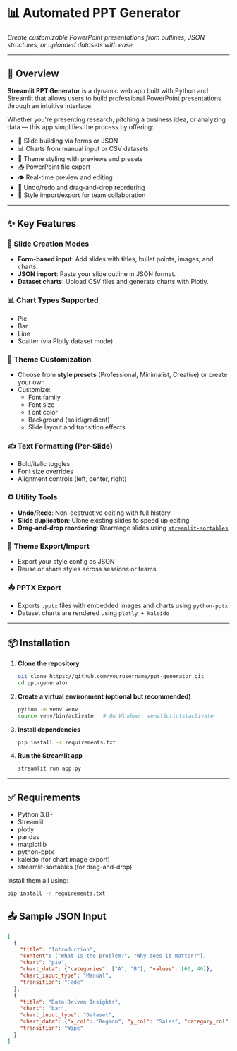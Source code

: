 # 📊 Automated PPT Generator  
*Create customizable PowerPoint presentations from outlines, JSON structures, or uploaded datasets with ease.*

---

## 🚀 Overview

**Streamlit PPT Generator** is a dynamic web app built with Python and Streamlit that allows users to build professional PowerPoint presentations through an intuitive interface.

Whether you're presenting research, pitching a business idea, or analyzing data — this app simplifies the process by offering:

- 📝 Slide building via forms or JSON
- 📊 Charts from manual input or CSV datasets
- 🎨 Theme styling with previews and presets
- 📥 PowerPoint file export
- 👁️ Real-time preview and editing
- 🔁 Undo/redo and drag-and-drop reordering
- 💾 Style import/export for team collaboration

---

## ✨ Key Features

### 🔧 Slide Creation Modes
- **Form-based input**: Add slides with titles, bullet points, images, and charts.
- **JSON import**: Paste your slide outline in JSON format.
- **Dataset charts**: Upload CSV files and generate charts with Plotly.

### 📊 Chart Types Supported
- Pie
- Bar
- Line
- Scatter (via Plotly dataset mode)

### 🎨 Theme Customization
- Choose from **style presets** (Professional, Minimalist, Creative) or create your own
- Customize:
  - Font family
  - Font size
  - Font color
  - Background (solid/gradient)
  - Slide layout and transition effects

### ✍️ Text Formatting (Per-Slide)
- Bold/italic toggles
- Font size overrides
- Alignment controls (left, center, right)

### ⚙️ Utility Tools
- **Undo/Redo**: Non-destructive editing with full history
- **Slide duplication**: Clone existing slides to speed up editing
- **Drag-and-drop reordering**: Rearrange slides using [`streamlit-sortables`](https://github.com/okld/streamlit-sortables)

### 🔄 Theme Export/Import
- Export your style config as JSON
- Reuse or share styles across sessions or teams

### 📤 PPTX Export
- Exports `.pptx` files with embedded images and charts using `python-pptx`
- Dataset charts are rendered using `plotly + kaleido`

---

## 📦 Installation

1. **Clone the repository**
   ```bash
   git clone https://github.com/yourusername/ppt-generator.git
   cd ppt-generator
   ```

2. **Create a virtual environment (optional but recommended)**
   ```bash
   python -m venv venv
   source venv/bin/activate   # On Windows: venv\Scripts\activate
   ```

3. **Install dependencies**
   ```bash
   pip install -r requirements.txt
   ```

4. **Run the Streamlit app**
   ```bash
   streamlit run app.py
   ```

---

## ✅ Requirements

- Python 3.8+
- Streamlit
- plotly
- pandas
- matplotlib
- python-pptx
- kaleido (for chart image export)
- streamlit-sortables (for drag-and-drop)

Install them all using:
```bash
pip install -r requirements.txt
```

## 📤 Sample JSON Input

```json
[
  {
    "title": "Introduction",
    "content": ["What is the problem?", "Why does it matter?"],
    "chart": "pie",
    "chart_data": {"categories": ["A", "B"], "values": [60, 40]},
    "chart_input_type": "Manual",
    "transition": "Fade"
  },
  {
    "title": "Data-Driven Insights",
    "chart": "bar",
    "chart_input_type": "Dataset",
    "chart_data": {"x_col": "Region", "y_col": "Sales", "category_col": "Year"},
    "transition": "Wipe"
  }
]
```
